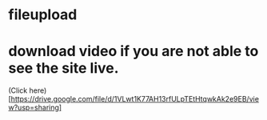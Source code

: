 # fileupload

# download video if you are not able to see the site live.
(Click here)[https://drive.google.com/file/d/1VLwt1K77AH13rfULpTEtHtqwkAk2e9EB/view?usp=sharing]
